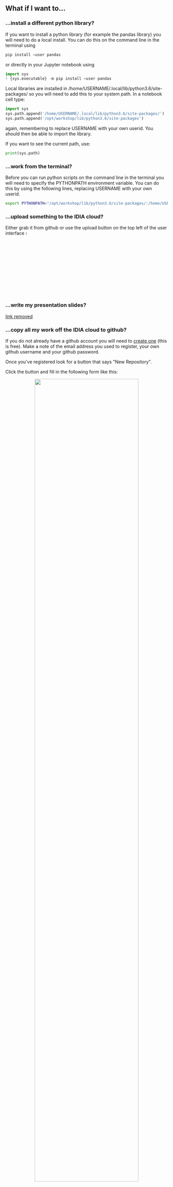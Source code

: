 ## What if I want to...

### ...install a different python library?

If you want to install a python library (for example the pandas library) you will need to do a local install. You can do this on the command line in the terminal using

```python
pip install —user pandas
```

or directly in your Jupyter notebook using

```python
import sys
! {sys.executable} -m pip install —user pandas
```

Local libraries are installed in /home/USERNAME/.local/lib/python3.6/site-packages/ so you will need to add this to your system path. In a notebook cell type:

```python
import sys
sys.path.append('/home/USERNAME/.local/lib/python3.6/site-packages/')
sys.path.append('/opt/workshop/lib/python3.6/site-packages')
```

again, remembering to replace USERNAME with your own userid. You should then be able to import the library.

If you want to see the current path, use:

```python
print(sys.path)
```

### ...work from the terminal?

Before you can run python scripts on the command line in the terminal you will need to specify the PYTHONPATH environment variable. You can do this by using the following lines, replacing USERNAME with your own userid.

```bash
export PYTHONPATH="/opt/workshop/lib/python3.6/site-packages/:/home/USERNAME/.local/lib/python3.6/site-packages/"
```

### ...upload something to the IDIA cloud?

Either grab it from github or use the upload button on the top left of the user interface <img src="https://github.com/darabigdata/IDWBotswana/blob/master/media/upload.png" width=5%>


### ...write my presentation slides?

[link removed]()


### ...copy all my work off the IDIA cloud to github?

If you do not already have a github account you will need to [create one](https://github.com) (this is free). Make a note of the email address you used to register, your own github username and your github password. 

Once you've registered look for a button that says "New Repository". 

Click the button and fill in the following form like this:

<p align="center"><img width=80% src="https://github.com/darabigdata/IDWBotswana/blob/master/media/github1.png"></p>

The "Owner" field should contain your own github username.

**Click "Create Repository"**

Your github repo has now been created. Click on "idwdarahack" at the top to see the empty repository.

Now go to the IDIA cloud. The following instructions assume that you are in your home directory.

If you cloned the IDWBotswana github repo onto the cloud you should first do:

```bash
cd IDWBotswana
rm -rf .git
```

Then change directory back to your home directory and initialise this directory for github using the following commands:

```bash
cd
echo "# My IDWBotswana hackathon" >> README.md
git init
git add README.md
git add *
```

Then use the following sequence of commands, but remember to substitute:

* me@myemail.com - the email address you used to register your github account
* mygithubname - your own github user name (note this is used in the git config commandline **and** the git remote commandline!)

```bash
git config --global user.email "me@myemail.com"
git config --global user.name "mygithubname"
git commit -m "first commit"
git remote add origin https://github.com/mygithubname/idwdarahack.git
git push -u origin master
```

You will now be asked for your github user name and password.

And that's it - all your code should now be on github.

*Note: If you accidentally get the url wrong in the "git remote ..." command, you can reset it by typing:*

```bash
git remote set-url origin https://github.com/mygithubname/idwdarahack.git
```
